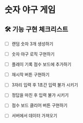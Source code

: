 # 숫자 야구 게임
## 🛠 기능 구현 체크리스트
- [ ] 랜덤 숫자 3개 생성하기
- [ ] 숫자 야구 로직 구현하기
- [ ] 플레이 기록 점수 보드에 추가하기
- [ ] 재시작 버튼 구현하기
- [ ] 3자리 입력 후 1초간 입력 불가 시키기
- [ ] 정답을 마친 후 입력 불가 시키기
- [ ] 점수 보드 클리어 버튼 구현하기
- [ ] 서버에서 데이터 가져오기


